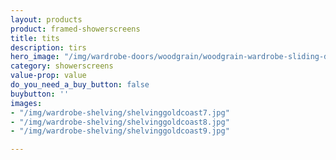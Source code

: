 ```yaml
---
layout: products
product: framed-showerscreens
title: tits
description: tirs
hero_image: "/img/wardrobe-doors/woodgrain/woodgrain-wardrobe-sliding-door-gold-coast-02.jpg"
category: showerscreens
value-prop: value
do_you_need_a_buy_button: false
buybutton: ''
images:
- "/img/wardrobe-shelving/shelvinggoldcoast7.jpg"
- "/img/wardrobe-shelving/shelvinggoldcoast8.jpg"
- "/img/wardrobe-shelving/shelvinggoldcoast9.jpg"

---
```

